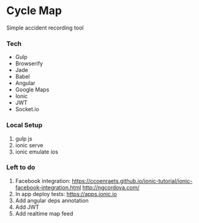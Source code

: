 # Cycle Map
Simple accident recording tool


### Tech
- Gulp
- Browserify
- Jade
- Babel
- Angular
- Google Maps
- Ionic
- JWT
- Socket.io


### Local Setup
1. gulp js
2. ionic serve
3. ionic emulate ios


### Left to do
1. Facebook integration: https://ccoenraets.github.io/ionic-tutorial/ionic-facebook-integration.html http://ngcordova.com/
2. In app deploy tests: https://apps.ionic.io
3. Add angular deps annotation
4. Add JWT
5. Add realtime map feed